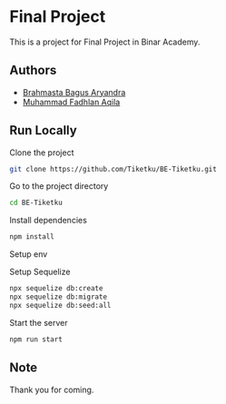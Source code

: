 # Final Project
This is a project for Final Project in Binar Academy.  

## Authors  
- [Brahmasta Bagus Aryandra](https://github.com/Brahmastabagus)
- [Muhammad Fadhlan Aqila](https://github.com/zodplugin)

## Run Locally  

Clone the project  

~~~bash  
git clone https://github.com/Tiketku/BE-Tiketku.git
~~~

Go to the project directory  

~~~bash  
cd BE-Tiketku
~~~

Install dependencies  

~~~bash  
npm install
~~~

Setup env

Setup Sequelize

~~~bash  
npx sequelize db:create
npx sequelize db:migrate
npx sequelize db:seed:all
~~~

Start the server  

~~~bash  
npm run start
~~~

## Note  

Thank you for coming. 